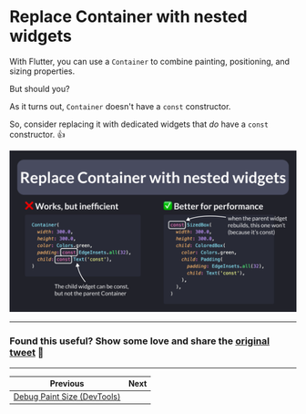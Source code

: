 # Replace Container with nested widgets

With Flutter, you can use a `Container` to combine painting, positioning, and sizing properties.

But should you?

As it turns out, `Container` doesn't have a `const` constructor.

So, consider replacing it with dedicated widgets that *do* have a `const` constructor. 👍

![](135.png)

---

### Found this useful? Show some love and share the [original tweet](https://twitter.com/biz84/status/1729114620512887056) 🙏

---

| Previous | Next |
| -------- | ---- |
| [Debug Paint Size (DevTools)](../0134-debug-paint-size/index.md) |  |
